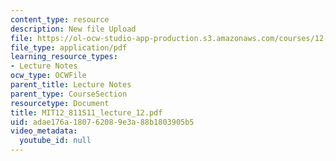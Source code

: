 ```yaml
---
content_type: resource
description: New file Upload
file: https://ol-ocw-studio-app-production.s3.amazonaws.com/courses/12-811-tropical-meteorology-spring-2011/adae176a180762089e3a88b1803905b5_MIT12_811S11_lecture_12.pdf
file_type: application/pdf
learning_resource_types:
- Lecture Notes
ocw_type: OCWFile
parent_title: Lecture Notes
parent_type: CourseSection
resourcetype: Document
title: MIT12_811S11_lecture_12.pdf
uid: adae176a-1807-6208-9e3a-88b1803905b5
video_metadata:
  youtube_id: null
---
```

